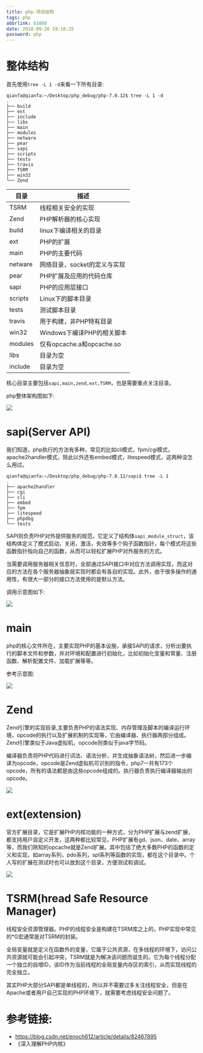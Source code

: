```yaml
---
title: php-项目结构
tags: php	
abbrlink: 61088
date: 2018-09-26 19:18:25
password: php
---
```


# 整体结构

首先使用`tree -L 1 -d`来看一下所有目录:

```
qianfa@qianfa:~/Desktop/php_debug/php-7.0.12$ tree -L 1 -d
.
├── build
├── ext
├── include
├── libs
├── main
├── modules
├── netware
├── pear
├── sapi
├── scripts
├── tests
├── travis
├── TSRM
├── win32
└── Zend
```


| 目录    | 描述                         |
| ------- | ---------------------------- |
| TSRM    | 线程相关安全的实现           |
| Zend    | PHP解析器的核心实现          |
| build   | linux下编译相关的目录        |
| ext     | PHP的扩展                    |
| main    | PHP的主要代码                |
| netware | 网络目录，socket的定义与实现 |
| pear    | PHP扩展及应用的代码仓库      |
| sapi    | PHP的应用层接口              |
| scripts | Linux下的脚本目录            |
| tests   | 测试脚本目录                 |
| travis  | 用于构建，非PHP特有目录      |
| win32   | Windows下编译PHP的相关脚本   |
| modules | 仅有opcache.a和opcache.so    |
| libs    | 目录为空                     |
| include | 目录为空                     |

核心目录主要包括`sapi,main,zend,ext,TSRM`，也是需要重点关注目录。

php整体架构图如下:

![](/assets/php/2015111014002047.jpg)

# sapi(Server API)

我们知道，php执行的方法有多种，常见的比如cli模式，fpm/cgi模式，apache2handler模式，除此以外还有embed模式，litespeed模式，这两种没怎么用过。

```
qianfa@qianfa:~/Desktop/php_debug/php-7.0.12/sapi$ tree -L 1
.
├── apache2handler
├── cgi
├── cli
├── embed
├── fpm
├── litespeed
├── phpdbg
└── tests
```

SAPI则负责PHP对外提供服务的规范，它定义了结构体`sapi_module_struct`，该结构体定义了模式启动，关闭，激活，失效等多个钩子函数指针，每个模式将这些函数指针指向自己的函数，从而可以轻松扩展PHP对外服务的方式。

当需要调用服务器相关信息时，全部通过SAPI接口中对应方法调用实现，而这对应的方法在各个服务器抽象层实现时都会有各自的实现。此外，由于很多操作的通用性，有很大一部分的接口方法使用的是默认方法。

调用示意图如下:

![](/assets/php/TIM截图20180926201050.png)

# main

php的核心文件所在，主要实现PHP的基本设施，承接SAPI的请求，分析出要执行的脚本文件和参数，并对环境和配置进行初始化，比如初始化变量和常量、注册函数、解析配置文件、加载扩展等等。

参考示意图:

![](/assets/php/TIM截图20180926203443.png)

# Zend

Zend引擎的实现目录,主要负责PHP的语法实现、内存管理及脚本的编译运行环境，opcode的执行以及扩展机制的实现等，它由编译器、执行器两部分组成。Zend引擎类似于Java虚拟机，opcode则类似于java字节码。

编译器负责将PHP代码进行词法、语法分析，并生成抽象语法树，然后进一步编译为opcode，opcode是Zend虚拟机可识别的指令，php7一共有173个opcode，所有的语法都是由这些opcode组成的。执行器负责执行编译器输出的opcode。

![](/assets/php/TIM截图20180926205248.png)

# ext(extension)

官方扩展目录，它是扩展PHP内核功能的一种方式，分为PHP扩展与zend扩展，都支持用户自定义开发，这两种都比较常见，PHP扩展有gd、json、date、array等，而我们熟知的opcache就是Zend扩展。其中包括了绝大多数PHP的函数的定义和实现，如array系列，pdo系列，spl系列等函数的实现，都在这个目录中。个人写的扩展在测试时也可以放到这个目录，方便测试和调试。

![](/assets/php/TIM截图20180926205422.png)

# TSRM(hread Safe Resource Manager)

 线程安全资源管理器。PHP的线程安全是构建在TSRM库之上的，PHP实现中常见的*G宏通常是对TSRM的封装。

全局变量就是定义在函数外的变量，它属于公共资源，在多线程的环境下，访问公共资源就可能会引起冲突，TSRM就是为解决该问题而诞生的。它为每个线程分配一个独立的自增ID，该ID作为当前线程的全局变量内存区的索引，从而实现线程的完全独立。

其实PHP大部分SAPI都是单线程的，所以并不需要过多关注线程安全，但是在Apache或者用户自己实现的PHP环境下，就需要考虑线程安全问题了。

# 参考链接:

* https://blog.csdn.net/enoch612/article/details/82467895
* 《深入理解PHP内核》